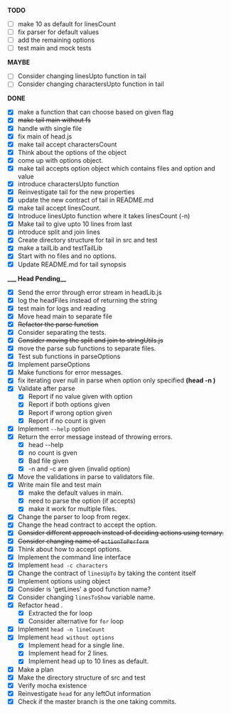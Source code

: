 **TODO**

- [ ] make 10 as default for linesCount
- [ ] fix parser for default values
- [ ] add the remaining options
- [ ] test main and mock tests

**MAYBE**

- [ ] Consider changing linesUpto function in tail
- [ ] Consider changing charactersUpto function in tail

**DONE**

- [x] make a function that can choose based on given flag
- [x] ~~make tail main without fs~~
- [x] handle with single file
- [x] fix main of head.js
- [x] make tail accept charactersCount
- [x] Think about the options of the object
- [x] come up with options object.
- [x] make tail accepts option object which contains files and option and value
- [x] introduce charactersUpto function
- [x] Reinvestigate tail for the new properties
- [x] update the new contract of tail in README.md
- [x] make tail accept linesCount.
- [x] Introduce linesUpto function where it takes linesCount (-n)
- [x] Make tail to give upto 10 lines from last
- [x] introduce split and join lines
- [x] Create directory structure for tail in src and test
- [x] make a tailLib and testTailLib
- [x] Start with no files and no options.
- [x] Update README.md for tail synopsis

**___ Head Pending__**

- [x] Send the error through error stream in headLib.js
- [x] log the headFiles instead of returning the string
- [x] test main for logs and reading
- [x] Move head main to separate file
- [x] ~~Refactor the parse function~~
- [x] Consider separating the tests.
- [x] ~~Consider moving the split and join to stringUtils.js~~
- [x] move the parse sub functions to separate files.
- [x] Test sub functions in parseOptions
- [x] Implement parseOptions
- [x] Make functions for error messages.
- [x] fix iterating over null in parse when option only specified __(head -n )__
- [x] Validate after parse
  - [x] Report if no value given with option
  - [x] Report if both options given
  - [x] Report if wrong option given
  - [x] Report if no count is given
- [x] Implement `--help` option
- [x] Return the error message instead of throwing errors.
  - [x] head --help
  - [x] no count is gven
  - [x] Bad file given
  - [x] -n and -c are given (invalid option)
- [x] Move the validations in parse to validators file.
- [x] Write main file and test main
  - [x] make the default values in main.
  - [x] need to parse the option (if accepts)
  - [x] make it work for multiple files.
- [x] Change the parser to loop from regex.
- [x] Change the head contract to accept the option.
- [x] ~~Consider different approach instead of deciding actions using ternary.~~
- [x] ~~Consider changing name of `actionToPerform`~~
- [x] Think about how to accept options.
- [x] Implement the command line interface
- [x] Implement `head -c characters`
- [x] Change the contract of `linesUpTo` by taking the content itself
- [x] Implement options using object
- [x] Consider is 'getLines' a good function name?
- [x] Consider changing `linesToShow` variable name.
- [x] Refactor head .
  - [x] Extracted the for loop
  - [x] Consider alternative for `for` loop
- [x] Implement `head -n lineCount` 
- [x] Implement `head without options`
  - [x] Implement head for a single line.
  - [x] Implement head for 2 lines.
  - [x] Implement head up to 10 lines as default.
- [x] Make a plan
- [x] Make the directory structure of src and test
- [x] Verify mocha existence
- [x] Reinvestigate `head` for any leftOut information
- [x] Check if the master branch is the one taking commits.
